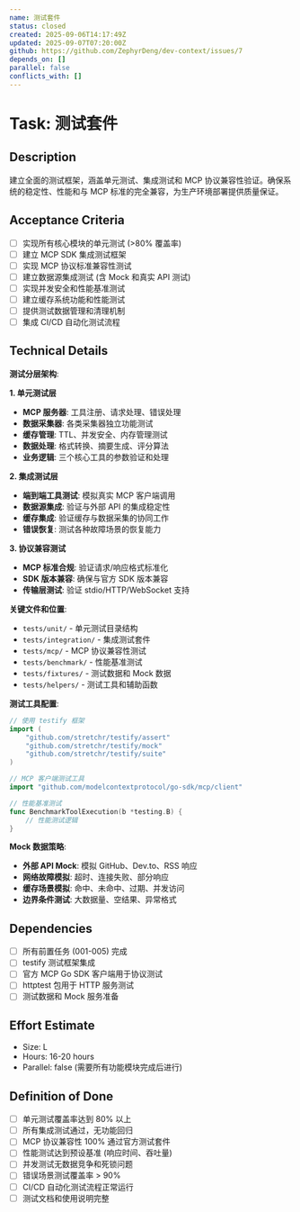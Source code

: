 ```yaml
---
name: 测试套件
status: closed
created: 2025-09-06T14:17:49Z
updated: 2025-09-07T07:20:00Z
github: https://github.com/ZephyrDeng/dev-context/issues/7
depends_on: []
parallel: false
conflicts_with: []
---
```



# Task: 测试套件

## Description
建立全面的测试框架，涵盖单元测试、集成测试和 MCP 协议兼容性验证。确保系统的稳定性、性能和与 MCP 标准的完全兼容，为生产环境部署提供质量保证。

## Acceptance Criteria
- [ ] 实现所有核心模块的单元测试 (>80% 覆盖率)
- [ ] 建立 MCP SDK 集成测试框架
- [ ] 实现 MCP 协议标准兼容性测试
- [ ] 建立数据源集成测试 (含 Mock 和真实 API 测试)
- [ ] 实现并发安全和性能基准测试
- [ ] 建立缓存系统功能和性能测试
- [ ] 提供测试数据管理和清理机制
- [ ] 集成 CI/CD 自动化测试流程

## Technical Details
**测试分层架构**:

**1. 单元测试层**
- **MCP 服务器**: 工具注册、请求处理、错误处理
- **数据采集器**: 各类采集器独立功能测试
- **缓存管理**: TTL、并发安全、内存管理测试
- **数据处理**: 格式转换、摘要生成、评分算法
- **业务逻辑**: 三个核心工具的参数验证和处理

**2. 集成测试层**
- **端到端工具测试**: 模拟真实 MCP 客户端调用
- **数据源集成**: 验证与外部 API 的集成稳定性
- **缓存集成**: 验证缓存与数据采集的协同工作
- **错误恢复**: 测试各种故障场景的恢复能力

**3. 协议兼容测试**
- **MCP 标准合规**: 验证请求/响应格式标准化
- **SDK 版本兼容**: 确保与官方 SDK 版本兼容
- **传输层测试**: 验证 stdio/HTTP/WebSocket 支持

**关键文件和位置**:
- `tests/unit/` - 单元测试目录结构
- `tests/integration/` - 集成测试套件
- `tests/mcp/` - MCP 协议兼容性测试
- `tests/benchmark/` - 性能基准测试
- `tests/fixtures/` - 测试数据和 Mock 数据
- `tests/helpers/` - 测试工具和辅助函数

**测试工具配置**:
```go
// 使用 testify 框架
import (
    "github.com/stretchr/testify/assert"
    "github.com/stretchr/testify/mock"
    "github.com/stretchr/testify/suite"
)

// MCP 客户端测试工具
import "github.com/modelcontextprotocol/go-sdk/mcp/client"

// 性能基准测试
func BenchmarkToolExecution(b *testing.B) {
    // 性能测试逻辑
}
```

**Mock 数据策略**:
- **外部 API Mock**: 模拟 GitHub、Dev.to、RSS 响应
- **网络故障模拟**: 超时、连接失败、部分响应
- **缓存场景模拟**: 命中、未命中、过期、并发访问
- **边界条件测试**: 大数据量、空结果、异常格式

## Dependencies
- [ ] 所有前置任务 (001-005) 完成
- [ ] testify 测试框架集成
- [ ] 官方 MCP Go SDK 客户端用于协议测试
- [ ] httptest 包用于 HTTP 服务测试
- [ ] 测试数据和 Mock 服务准备

## Effort Estimate
- Size: L
- Hours: 16-20 hours
- Parallel: false (需要所有功能模块完成后进行)

## Definition of Done
- [ ] 单元测试覆盖率达到 80% 以上
- [ ] 所有集成测试通过，无功能回归
- [ ] MCP 协议兼容性 100% 通过官方测试套件
- [ ] 性能测试达到预设基准 (响应时间、吞吐量)
- [ ] 并发测试无数据竞争和死锁问题
- [ ] 错误场景测试覆盖率 > 90%
- [ ] CI/CD 自动化测试流程正常运行
- [ ] 测试文档和使用说明完整
